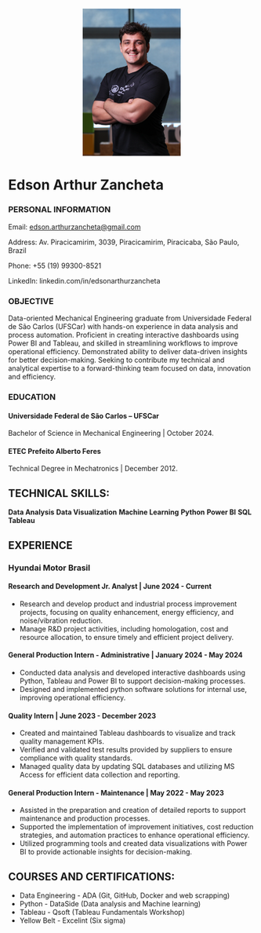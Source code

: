 <p align="center">
  <img src="asset/img/profile.jpg" alt="Edson Arthur Zancheta" width="200">
</p>

# Edson Arthur Zancheta

### PERSONAL INFORMATION

Email: edson.arthurzancheta@gmail.com

Address: Av. Piracicamirim, 3039, Piracicamirim, Piracicaba, São Paulo, Brazil

Phone: +55 (19) 99300-8521

LinkedIn: linkedin.com/in/edsonarthurzancheta


### OBJECTIVE
Data-oriented Mechanical Engineering graduate from Universidade Federal de São Carlos (UFSCar) with hands-on experience in data analysis and process automation. Proficient in creating interactive dashboards using Power BI and Tableau, and skilled in streamlining workflows to improve operational efficiency. Demonstrated ability to deliver data-driven insights for better decision-making.  Seeking to contribute my technical and analytical expertise to a forward-thinking team focused on data, innovation and efficiency.

### EDUCATION

#### Universidade Federal de São Carlos – UFSCar
Bachelor of Science in Mechanical Engineering | October 2024.
#### ETEC Prefeito Alberto Feres
Technical Degree in Mechatronics | December 2012.

## TECHNICAL SKILLS:

**Data Analysis** 
**Data Visualization**
**Machine Learning**
**Python** 
**Power BI** 
**SQL**
**Tableau**

## EXPERIENCE

### Hyundai Motor Brasil

#### Research and Development Jr. Analyst | June 2024 - Current 
* Research and develop product and industrial process improvement projects, focusing on quality enhancement, energy efficiency, and noise/vibration reduction. 
* Manage R&D project activities, including homologation, cost and resource allocation, to ensure timely and efficient project delivery. 

#### General Production Intern - Administrative | January 2024 - May 2024
* Conducted data analysis and developed interactive dashboards using Python, Tableau and Power BI to support decision-making processes.
* Designed and implemented python software solutions for internal use, improving operational efficiency.

#### Quality Intern | June 2023 - December 2023
* Created and maintained Tableau dashboards to visualize and track quality management KPIs. 
* Verified and validated test results provided by suppliers to ensure compliance with quality standards. 
* Managed quality data by updating SQL databases and utilizing MS Access for efficient data collection and reporting. 

#### General Production Intern - Maintenance | May 2022 - May 2023
* Assisted in the preparation and creation of detailed reports to support maintenance and production processes. 
* Supported the implementation of improvement initiatives, cost reduction strategies, and automation practices to enhance operational efficiency. 
* Utilized programming tools and created data visualizations with Power BI to provide actionable insights for decision-making. 

## COURSES AND CERTIFICATIONS:

* Data Engineering - ADA (Git, GitHub, Docker and web scrapping)
* Python - DataSide (Data analysis and Machine learning) 
* Tableau - Qsoft (Tableau Fundamentals Workshop)
* Yellow Belt - Excelint (Six sigma) 
